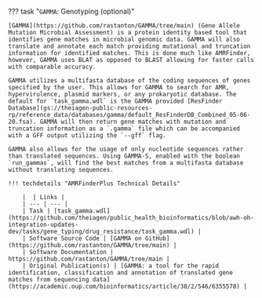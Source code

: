 ??? task "`GAMMA`: Genotyping (optional)"

    [GAMMA](https://github.com/rastanton/GAMMA/tree/main) (Gene Allele Mutation Microbial Assessment) is a protein identity based tool that identifies gene matches in microbial genomic data. GAMMA will also translate and annotate each match providing mutational and truncation information for identified matches. This is done much like AMRFinder, however, GAMMA uses BLAT as opposed to BLAST allowing for faster calls with comparable accuracy.  

    GAMMA utilizes a multifasta database of the coding sequences of genes specified by the user. This allows for GAMMA to search for AMR, hypervirulence, plasmid markers, or any prokaryotic database. The default for `task_gamma.wdl` is the GAMMA provided [ResFinder Database](gs://theiagen-public-resources-rp/reference_data/databases/gamma/default_ResFinderDB_Combined_05-06-20.fsa). GAMMA will then return gene matches with mutation and truncation information as a `.gamma` file which can be accompanied with a GFF output utilizing the `--gff` flag.

    GAMMA also allows for the usage of only nucleotide sequences rather than translated sequences. Using GAMMA-S, enabled with the boolean `run_gammas`, will find the best matches from a multifasta database without translating sequences. 

    !!! techdetails "AMRFinderPlus Technical Details"
        
        |  | Links |
        | --- | --- |
        | Task | [task_gamma.wdl](https://github.com/theiagen/public_health_bioinformatics/blob/awh-oh-integration-updates-dev/tasks/gene_typing/drug_resistance/task_gamma.wdl) |
        | Software Source Code | [GAMMA on GitHub](https://github.com/rastanton/GAMMA/tree/main) |
        | Software Documentation | https://github.com/rastanton/GAMMA/tree/main |
        | Original Publication(s) | [GAMMA: a tool for the rapid identification, classification and annotation of translated gene matches from sequencing data](https://academic.oup.com/bioinformatics/article/38/2/546/6355578) |